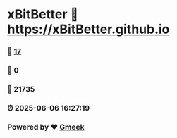 # xBitBetter :link: https://xBitBetter.github.io 
### :page_facing_up: [17](https://xBitBetter.github.io/tag.html) 
### :speech_balloon: 0 
### :hibiscus: 21735 
### :alarm_clock: 2025-06-06 16:27:19 
### Powered by :heart: [Gmeek](https://github.com/Meekdai/Gmeek)
